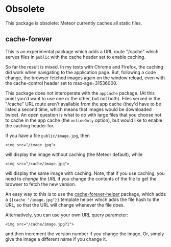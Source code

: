 # Obsolete

This package is obsolete: Meteor currently caches all static files.


## cache-forever

This is an experimental package which adds a URL route "/cache" which
serves files in `public` with the cache header set to enable caching.

So far the result is mixed.  In my tests with Chrome and Firefox, the
caching did work when navigating to the application page.  But,
following a code change, the browser fetched images again on the
window reload, even with the cache-control header set to
max-age=31536000.

This package does not interoperate with the `appcache` package.  (At
this point you'd want to use one or the other, but not both).  Files
served in the "/cache" URL route aren't available from the app cache
(they'd have to be listed a second time, which means that images would
be downloaded twice).  An open question is what to do with large
files that you choose not to cache in the app cache (the `onlineOnly`
option), but would like to enable the caching header for.

If you have a file `public/image.jpg`, then

    <img src="/image.jpg">

will display the image without caching (the Meteor default), while

    <img src="/cache/image.jpg">

will display the same image with caching.  Note, that if you use
caching, you need to *change the URL* if you change the contents of
the file to get the browser to fetch the new version.

An easy way to this is to use the
[cache-forever-helper](https://github.com/awwx/meteor-cache-forever-helper#readme)
package, which adds a `{{cache "/image.jpg"}}` template helper which adds the
file hash to the URL, so that the URL will change whenever the file does.

Alternatively, you can use your own URL query parameter:

    <img src="/cache/image.jpg?1">

and then increment the version number if you change the image.  Or,
simply give the image a different name if you change it.

